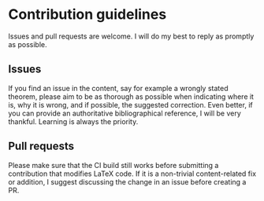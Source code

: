 # Contribution guidelines

Issues and pull requests are welcome. I will do my best to reply as promptly as possible.

## Issues

If you find an issue in the content, say for example a wrongly stated theorem, please aim to be as thorough as possible when indicating where it is,
why it is wrong, and if possible, the suggested correction. Even better, if you can provide an authoritative bibliographical reference, I will be
very thankful. Learning is always the priority.

## Pull requests

Please make sure that the CI build still works before submitting a contribution that modifies LaTeX code. If it is a non-trivial content-related fix
or addition, I suggest discussing the change in an issue before creating a PR.
